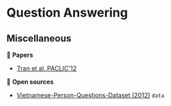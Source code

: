 # Question Answering

## Miscellaneous

:scroll: **Papers**

* [Tran et al. PACLIC'12](http://www.aclweb.org/anthology/Y12-1035)

:file_folder: **Open sources**

* [Vietnamese-Person-Questions-Dataset (2012)](https://github.com/lupanh/Vietnamese-Person-Questions-Dataset) `data`
